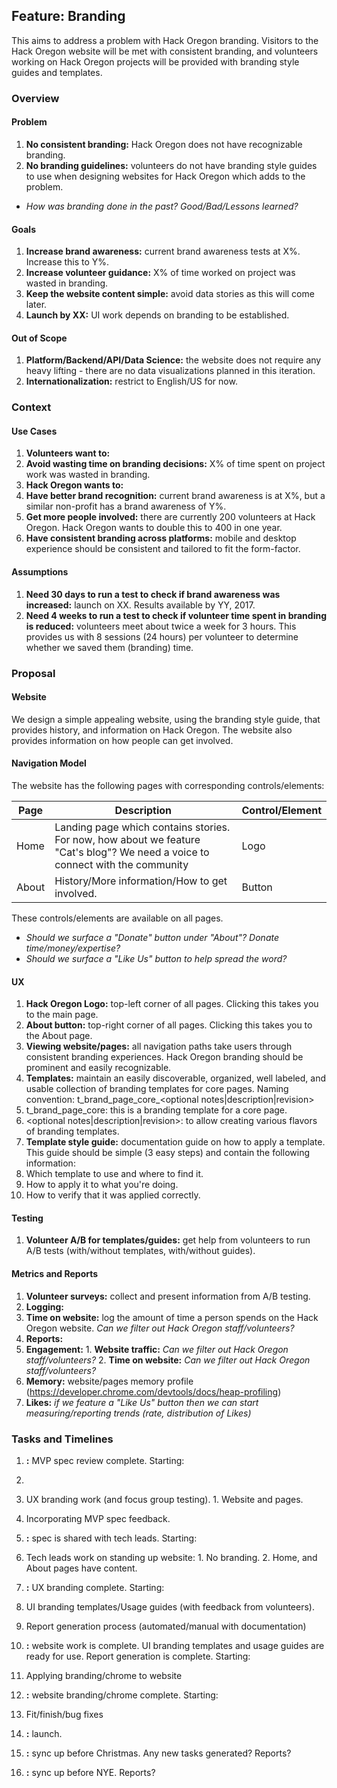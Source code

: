 ## Feature: Branding

This aims to address a problem with Hack Oregon branding. Visitors to the Hack Oregon website will be met with consistent branding, and volunteers working on Hack Oregon projects will be provided with branding style guides and templates.

### Overview

#### Problem

1. **No consistent branding:** Hack Oregon does not have recognizable branding.
2. **No branding guidelines:** volunteers do not have branding style guides to use when designing websites for Hack Oregon which adds to the problem.

- _How was branding done in the past? Good/Bad/Lessons learned?_

#### Goals

1. **Increase brand awareness:** current brand awareness tests at X%. Increase this to Y%.
2. **Increase volunteer guidance:** X% of time worked on project was wasted in branding.
3. **Keep the website content simple:** avoid data stories as this will come later.
4. **Launch by XX:** UI work depends on branding to be established.

#### Out of Scope

1. **Platform/Backend/API/Data Science:** the website does not require any heavy lifting - there are no data visualizations planned in this iteration.
2. **Internationalization:** restrict to English/US for now.

### Context

#### Use Cases

1. **Volunteers want to:**
  1. **Avoid wasting time on branding decisions:** X% of time spent on project work was wasted in branding.
2. **Hack Oregon wants to:**
  1. **Have better brand recognition:** current brand awareness is at X%, but a similar non-profit has a brand awareness of Y%.
  2. **Get more people involved:** there are currently 200 volunteers at Hack Oregon. Hack Oregon wants to double this to 400 in one year.
  3. **Have consistent branding across platforms:** mobile and desktop experience should be consistent and tailored to fit the form-factor.

#### Assumptions

1. **Need 30 days to run a test to check if brand awareness was increased:** launch on XX. Results available by YY, 2017.
2. **Need 4 weeks to run a test to check if volunteer time spent in branding is reduced:** volunteers meet about twice a week for 3 hours. This provides us with 8 sessions (24 hours) per volunteer to determine whether we saved them (branding) time.

### Proposal

#### Website

We design a simple appealing website, using the branding style guide, that provides history, and information on Hack Oregon. The website also provides information on how people can get involved.

#### Navigation Model

The website has the following pages with corresponding controls/elements:

| Page | Description | Control/Element |
| --- | --- | --- |
| Home | Landing page which contains stories.  For now, how about we feature &quot;Cat&#39;s blog&quot;? We need a voice to connect with the community | Logo |
| About | History/More information/How to get involved. | Button |

These controls/elements are available on all pages.

- _Should we surface a &quot;Donate&quot; button under &quot;About&quot;? Donate time/money/expertise?_
- _Should we surface a &quot;Like Us&quot; button to help spread the word?_

#### UX

1. **Hack Oregon Logo:** top-left corner of all pages. Clicking this takes you to the main page.
2. **About button:** top-right corner of all pages. Clicking this takes you to the About page.
3. **Viewing website/pages:** all navigation paths take users through consistent branding experiences. Hack Oregon branding should be prominent and easily recognizable.
4. **Templates:** maintain an easily discoverable, organized, well labeled, and usable collection of branding templates for core pages. Naming convention: t\_brand\_page\_core\_&lt;optional notes|description|revision&gt;
  1. t\_brand\_page\_core: this is a branding template for a core page.
  2. &lt;optional notes|description|revision&gt;: to allow creating various flavors of branding templates.
5. **Template style guide:** documentation guide on how to apply a template. This guide should be simple (3 easy steps) and contain the following information:
  1. Which template to use and where to find it.
  2. How to apply it to what you&#39;re doing.
  3. How to verify that it was applied correctly.

#### Testing

1. **Volunteer A/B for templates/guides:** get help from volunteers to run A/B tests (with/without templates, with/without guides).

#### Metrics and Reports

1. **Volunteer surveys:** collect and present information from A/B testing.
2. **Logging:**
  1. **Time on website:** log the amount of time a person spends on the Hack Oregon website. _Can we filter out Hack Oregon staff/volunteers?_
3. **Reports:**
  1. **Engagement:**
    1. **Website traffic:** _Can we filter out Hack Oregon staff/volunteers?_
    2. **Time on website:** _Can we filter out Hack Oregon staff/volunteers?_
  2. **Memory:** website/pages memory profile (https://developer.chrome.com/devtools/docs/heap-profiling)
  3. **Likes:** _if we feature a &quot;Like Us&quot; button then we can start measuring/reporting trends (rate, distribution of Likes)_

### Tasks and Timelines

1. **:** MVP spec review complete. Starting:

1.
  1. UX branding work (and focus group testing).
    1. Website and pages.
  2. Incorporating MVP spec feedback.
2. **:** spec is shared with tech leads. Starting:
  1. Tech leads work on standing up website:
    1. No branding.
    2. Home, and About pages have content.
3. **:** UX branding complete. Starting:
  1. UI branding templates/Usage guides (with feedback from volunteers).
  2. Report generation process (automated/manual with documentation)
4. **:** website work is complete. UI branding templates and usage guides are ready for use. Report generation is complete. Starting:
  1. Applying branding/chrome to website
5. **:** website branding/chrome complete. Starting:
  1. Fit/finish/bug fixes
6. **:** launch.
7. **:** sync up before Christmas. Any new tasks generated? Reports?
8. **:** sync up before NYE. Reports?
